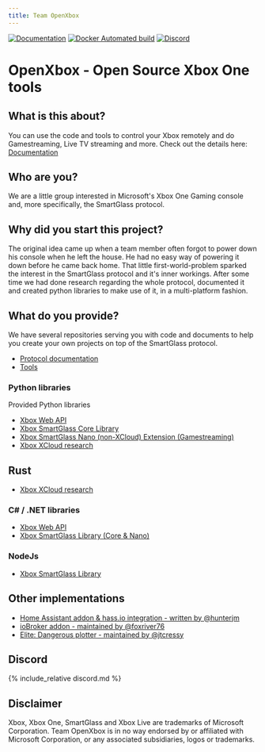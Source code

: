 ```yaml
---
title: Team OpenXbox
---
```


[![Documentation](https://img.shields.io/badge/docs-available-brightgreen)](https://openxbox.org/smartglass-documentation)
[![Docker Automated build](https://img.shields.io/badge/docker-automated-blue)](https://hub.docker.com/r/openxbox)
[![Discord](https://img.shields.io/discord/338946086775554048)](https://openxbox.org/discord)

# OpenXbox - Open Source Xbox One tools

## What is this about?

You can use the code and tools to control your Xbox remotely and do Gamestreaming, Live TV streaming and more.
Check out the details here: [Documentation](https://openxbox.org/smartglass-documentation)

## Who are you?

We are a little group interested in Microsoft's Xbox One Gaming console and, more specifically, the SmartGlass protocol.

## Why did you start this project?

The original idea came up when a team member often forgot to power down his console when he left the house. He had no easy way of powering it down before he came back home. That little first-world-problem sparked the interest in the SmartGlass protocol and it's inner workings.
After some time we had done research regarding the whole protocol, documented it and created python libraries to make use of it, in a multi-platform fashion.

## What do you provide?

We have several repositories serving you with code and documents to help you create your own projects on top of the SmartGlass protocol.

- [Protocol documentation](https://openxbox.github.io/smartglass-documentation)
- [Tools](https://github.com/openxbox/smartglass-tools)

### Python libraries

Provided Python libraries

- [Xbox Web API](https://github.com/openxbox/xbox-webapi-python)
- [Xbox SmartGlass Core Library](https://github.com/openxbox/xbox-smartglass-core-python)
- [Xbox SmartGlass Nano (non-XCloud) Extension (Gamestreaming)](https://github.com/openxbox/xbox-smartglass-nano-python)
- [Xbox XCloud research](https://github.com/OpenXbox/xcloud-python)

## Rust

- [Xbox XCloud research](https://github.com/OpenXbox/xcloud-rs)

### C# / .NET libraries

- [Xbox Web API](https://github.com/OpenXbox/xbox-webapi-csharp)
- [Xbox SmartGlass Library (Core & Nano)](https://github.com/OpenXbox/xbox-smartglass-csharp)

### NodeJs
- [Xbox SmartGlass Library](https://github.com/OpenXbox/xbox-smartglass-core-node)

## Other implementations

- [Home Assistant addon & hass.io integration - written by @hunterjm](https://github.com/OpenXbox/xboxone-home-assistant)
- [ioBroker addon - maintained by @foxriver76](https://github.com/foxriver76/ioBroker.xbox)
- [Elite: Dangerous plotter - maintained by @jtcressy](https://github.com/jtcressy/elite-route-plotter)

## Discord

{% include_relative discord.md %}

## Disclaimer

Xbox, Xbox One, SmartGlass and Xbox Live are trademarks of Microsoft Corporation. Team OpenXbox is in no way endorsed by or affiliated with Microsoft Corporation, or any associated subsidiaries, logos or trademarks.
